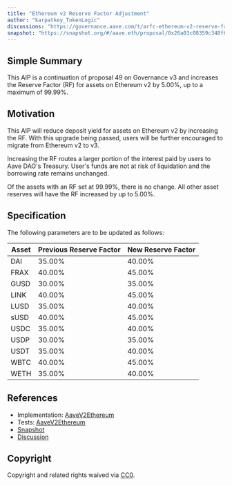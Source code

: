 ```yaml
---
title: "Ethereum v2 Reserve Factor Adjustment"
author: "karpatkey_TokenLogic"
discussions: "https://governance.aave.com/t/arfc-ethereum-v2-reserve-factor-adjustment/16764/6"
snapshot: "https://snapshot.org/#/aave.eth/proposal/0x26a03c08359c340f63b78b0c3e96d37aa0adeda65814643b0886d4719048ea7e"
---
```


## Simple Summary

This AIP is a continuation of proposal 49 on Governance v3 and increases the Reserve Factor (RF) for assets on Ethereum v2 by 5.00%, up to a maximum of 99.99%.

## Motivation

This AIP will reduce deposit yield for assets on Ethereum v2 by increasing the RF. With this upgrade being passed, users will be further encouraged to migrate from Ethereum v2 to v3.

Increasing the RF routes a larger portion of the interest paid by users to Aave DAO's Treasury. User's funds are not at risk of liquidation and the borrowing rate remains unchanged.

Of the assets with an RF set at 99.99%, there is no change. All other asset reserves will have the RF increased by up to 5.00%.

## Specification

The following parameters are to be updated as follows:

| Asset | Previous Reserve Factor | New Reserve Factor |
| ----- | ----------------------- | ------------------ |
| DAI   | 35.00%                  | 40.00%             |
| FRAX  | 40.00%                  | 45.00%             |
| GUSD  | 30.00%                  | 35.00%             |
| LINK  | 40.00%                  | 45.00%             |
| LUSD  | 35.00%                  | 40.00%             |
| sUSD  | 40.00%                  | 45.00%             |
| USDC  | 35.00%                  | 40.00%             |
| USDP  | 30.00%                  | 35.00%             |
| USDT  | 35.00%                  | 40.00%             |
| WBTC  | 40.00%                  | 45.00%             |
| WETH  | 35.00%                  | 40.00%             |

## References

- Implementation: [AaveV2Ethereum](https://github.com/bgd-labs/aave-proposals-v3/blob/main/src/20240401_AaveV2Ethereum_EthereumV2ReserveFactorAdjustment/AaveV2Ethereum_EthereumV2ReserveFactorAdjustment_20240401.sol)
- Tests: [AaveV2Ethereum](https://github.com/bgd-labs/aave-proposals-v3/blob/main/src/20240401_AaveV2Ethereum_EthereumV2ReserveFactorAdjustment/AaveV2Ethereum_EthereumV2ReserveFactorAdjustment_20240401.t.sol)
- [Snapshot](https://snapshot.org/#/aave.eth/proposal/0x26a03c08359c340f63b78b0c3e96d37aa0adeda65814643b0886d4719048ea7e)
- [Discussion](https://governance.aave.com/t/arfc-ethereum-v2-reserve-factor-adjustment/16764/6)

## Copyright

Copyright and related rights waived via [CC0](https://creativecommons.org/publicdomain/zero/1.0/).
